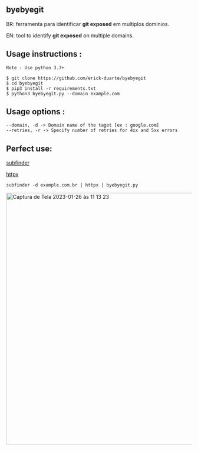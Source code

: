 ## byebyegit
BR: ferramenta para identificar **git exposed** em multiplos dominios.

EN: tool to identify **git exposed** on multiple domains.


## Usage instructions :
```
Note : Use python 3.7+

$ git clone https://github.com/erick-duarte/byebyegit
$ cd byebyegit
$ pip3 install -r requirements.txt
$ python3 byebyegit.py --domain example.com
```

## Usage options :
```
--domain, -d -> Domain name of the taget [ex : google.com]
--retries, -r -> Specify number of retries for 4xx and 5xx errors
```

## Perfect use:
[subfinder](https://github.com/projectdiscovery/subfinder)

[httpx](https://github.com/projectdiscovery/httpx)

```
subfinder -d example.com.br | httpx | byebyegit.py
```

<img width="681" alt="Captura de Tela 2023-01-26 às 11 13 23" src="https://user-images.githubusercontent.com/59427098/214860671-beaca57f-50b1-45e2-8992-840010764af7.png">
